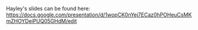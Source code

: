 Hayley's slides can be found here:
https://docs.google.com/presentation/d/1wopCK0nYej7ECaz0hPOHeuCsMKmZHOYDeiPUQ05GHdM/edit
